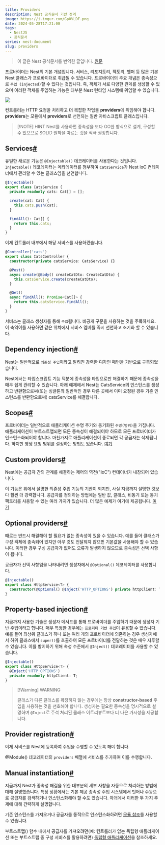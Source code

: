 ```yaml
---
title: Providers
description: Nest 공식문서 기반 정리
image: https://i.imgur.com/Gp0VLDF.png
date: 2024-05-28T17:21:00
tags:
  - NestJS
  - 공식문서
series: nest-document
slug: providers
---
```


> 이 글은 Nest 공식문서를 번역한 글입니다. [원문](https://docs.nestjs.com/providers)

프로바이더는 Nest의 기본 개념입니다. 서비스, 리포지토리, 팩토리, 헬퍼 등 많은 기본 Nest 클래스가 프로바이더로 취급될 수 있습니다. 프로바이더의 주요 개념은 종속성으로 `주입 (injected)`할 수 있다는 것입니다. 즉, 객체가 서로 다양한 관계를 생성할 수 있으며 이러한 객체를 주입하는 기능은 대부분 Nest 런타임 시스템에 위임할 수 있습니다.

![](https://i.imgur.com/4rZTS4h.png)

컨트롤러는 HTTP 요청을 처리하고 더 복잡한 작업을 **providers**에 위임해야 합니다. **providers**는 모듈에서 **providers**로 선언되는 일반 자바스크립트 클래스입니다.

> [!NOTE] HINT
> Nest를 사용하면 종속성을 보다 OO한 방식으로 설계, 구성할 수 있으므로 SOLID 원칙을 따르는 것을 적극 권장합니다.

## Services[#](https://docs.nestjs.com/providers#services)

유일한 새로운 기능은 `@Injectable()` 데코레이터를 사용한다는 것입니다. `Injectable()` 데코레이터는 메타데이터를 첨부하여 `CatsService`가 Nest IoC 컨테이너에서 관리할 수 있는 클래스임을 선언합니다.

```typescript
@Injectable()
export class CatsService {
  private readonly cats: Cat[] = [];

  create(cat: Cat) {
    this.cats.push(cat);
  }

  findAll(): Cat[] {
    return this.cats;
  }
}
```

이제 컨트롤러 내부에서 해당 서비스를 사용하겠습니다.

```typescript
@Controller('cats')
export class CatsController {
  constructor(private catsService: CatsService) {}

  @Post()
  async create(@Body() createCatDto: CreateCatDto) {
    this.catsService.create(createCatDto);
  }

  @Get()
  async findAll(): Promise<Cat[]> {
    return this.catsService.findAll();
  }
}
```

서비스는 클래스 생성자를 통해 `주입`됩니다. 비공개 구문을 사용하는 것을 주목하세요. 이 축약어를 사용하면 같은 위치에서 서비스 멤버를 즉시 선언하고 초기화 할 수 있습니다.

## Dependency injection[#](https://docs.nestjs.com/providers#dependency-injection)

Nest는 일반적으로 `의존성 주입`이라고 알려진 강력한 디자인 패턴을 기반으로 구축되었습니다.

Nest에서는 타입스크립트 기능 덕분에 종속성을 타입으로만 해결하기 때문에 종속성을 매우 쉽게 관리할 수 있습니다. 아래 예제에서 Nest는 CatsService의 인스턴스를 생성하고 반환함으로써(또는 싱글톤의 일반적인 경우 다른 곳에서 이미 요청된 경우 기존 인스턴스를 반환함으로써) catsService를 해결합니다.

## Scopes[#](https://docs.nestjs.com/providers#scopes)

프로바이더는 일반적으로 애플리케이션 수명 주기와 동기화된 `수명(범위)`을 가집니다. 애플리케이션이 부트스트랩되면 모든 종속성이 해결되어야 하므로 모든 프로바이더가 인스턴스화되어야 합니다. 마찬가지로 애플리케이션이 종료되면 각 공급자는 삭제됩니다. 하지만 평생 요청 범위를 설정하는 방법도 있습니다. [여기](https://docs.nestjs.com/fundamentals/injection-scopes)

## Custom providers[#](https://docs.nestjs.com/providers#custom-providers)

Nest에는 공급자 간의 관계를 해결하는 제어의 역전("IoC") 컨테이너가 내장되어 있습니다.

이 기능은 위에서 설명한 의존성 주입 기능의 기반이 되지만, 사실 지금까지 설명한 것보다 훨씬 더 강력합니다. 공급자를 정의하는 방법에는 일반 값, 클래스, 비동기 또는 동기 팩토리를 사용할 수 있는 여러 가지가 있습니다. 더 많은 예제가 여기에 제공됩니다. [여기](https://docs.nestjs.com/fundamentals/custom-providers)

## Optional providers[#](https://docs.nestjs.com/providers#optional-providers)

때로는 반드시 해결해야 할 필요가 없는 종속성이 있을 수 있습니다. 예를 들어 클래스가 구성 객체에 종속되어 있지만 아무 것도 전달되지 않으면 기본값을 사용해야 할 수 있습니다. 이러한 경우 구성 공급자가 없어도 오류가 발생하지 않으므로 종속성은 선택 사항이 됩니다.

공급자가 선택 사항임을 나타내려면 생성자에서 `@Optional()` 데코레이터를 사용합니다.

```typescript
@Injectable()
export class HttpService<T> {
  constructor(@Optional() @Inject('HTTP_OPTIONS') private httpClient: T) {}
}
```

## Property-based injection[#](https://docs.nestjs.com/providers#property-based-injection)

지금까지 사용한 기술은 생성자 메서드를 통해 프로바이더를 주입하기 때문에 생성자 기반 주입이라고 합니다. 매우 특정한 경우에는 `프로퍼티 기반 주입`이 유용할 수 있습니다. 예를 들어 최상위 클래스가 하나 또는 여러 개의 프로바이더에 의존하는 경우 생성자에서 하위 클래스에서 `super()`를 호출하여 모든 프로바이더를 전달하는 것은 매우 지루할 수 있습니다. 이를 방지하기 위해 속성 수준에서 `@Inject()` 데코레이터를 사용할 수 있습니다.

```typescript
@Injectable()
export class HttpService<T> {
  @Inject('HTTP_OPTIONS')
  private readonly httpClient: T;
}
```

> [!Warning] WARNING
>
> 클래스가 다른 클래스를 확장하지 않는 경우에는 항상 **constructor-based** 주입을 사용하는 것을 선호해야 합니다. 생성자는 필요한 종속성을 명시적으로 설명하며 `@Inject`로 주석 처리된 클래스 어트리뷰트보다 더 나은 가시성을 제공합니다.

## Provider registration[#](https://docs.nestjs.com/providers#provider-registration)

이제 서비스를 Nest에 등록하여 주입을 수행할 수 있도록 해야 합니다.

@Module() 데코레이터의 `providers` 배열에 서비스를 추가하여 이를 수행합니다.

## Manual instantiation[#](https://docs.nestjs.com/providers#manual-instantiation)

지금까지 Nest가 종속성 해결을 위한 대부분의 세부 사항을 자동으로 처리하는 방법에 대해 설명했습니다. 특정 상황에서는 기본 제공 종속성 주입 시스템에서 벗어나 수동으로 공급자를 검색하거나 인스턴스화해야 할 수도 있습니다. 아래에서 이러한 두 가지 주제에 대해 간략하게 설명합니다.

기존 인스턴스를 가져오거나 공급자를 동적으로 인스턴스화하려면 [모듈 참조](https://docs.nestjs.com/fundamentals/module-ref)를 사용할 수 있습니다.

부트스트랩() 함수 내에서 공급자를 가져오려면(예: 컨트롤러가 없는 독립형 애플리케이션 또는 부트스트랩 중 구성 서비스를 활용하려면) [독립형 애플리케이션](https://docs.nestjs.com/standalone-applications)을 참조하세요.
